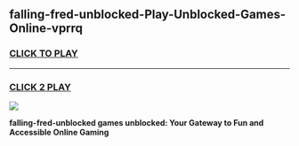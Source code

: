 
## falling-fred-unblocked-Play-Unblocked-Games-Online-vprrq
<h3>
<a href="https://premium76.site?title=falling-fred-unblocked&ref=25A">CLICK TO PLAY</a></h3>
<hr>

<h3>
<a href="https://premium76.site?title=falling-fred-unblocked&ref=25A">CLICK 2 PLAY</a>
  
</h3>

<a href="https://premium76.site?title=falling-fred-unblocked&ref=25A"><img src="https://clearcache.store/games.png"></a>


**falling-fred-unblocked games unblocked: Your Gateway to Fun and Accessible Online Gaming**
